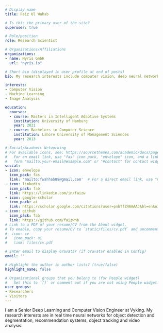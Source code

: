 ```yaml
---
# Display name
title: Faiz Ul Wahab

# Is this the primary user of the site?
superuser: true

# Role/position
role: Research Scientist

# Organizations/Affiliations
organizations:
- name: Nyris GmbH
  url: "nyris.io"

# Short bio (displayed in user profile at end of posts)
bio: My research interests include computer vision, deep neural networks and interpretable models.

interests:
- Computer Vision
- Machine Learning
- Image Analysis

education:
  courses:
  - course: Masters in Intelligent Adaptive Systems
    institution: University of Hamburg
    year: 2021
  - course: Bachelors in Computer Science
    institution: Lahore University of Management Sciences
    year: 2013

# Social/Academic Networking
# For available icons, see: https://sourcethemes.com/academic/docs/page-builder/#icons
#   For an email link, use "fas" icon pack, "envelope" icon, and a link in the
#   form "mailto:your-email@example.com" or "#contact" for contact widget.
social:
- icon: envelope
  icon_pack: fas
  link: 'mailto:fwahhab89@gmail.com'  # For a direct email link, use "mailto:test@example.org".
- icon: linkedin
  icon_pack: fab
  link: https://linkedin.com/in/faizw
- icon: google-scholar
  icon_pack: ai
  link: https://scholar.google.com/citations?user=pnbTfZ4AAAAJ&hl=en&oi=ao
- icon: github
  icon_pack: fab
  link: https://github.com/faizwhb
# Link to a PDF of your resume/CV from the About widget.
# To enable, copy your resume/CV to `static/files/cv.pdf` and uncomment the lines below.
#- icon: cv
#   icon_pack: ai
#   link: files/cv.pdf

# Enter email to display Gravatar (if Gravatar enabled in Config)
email: ""

# Highlight the author in author lists? (true/false)
highlight_name: false

# Organizational groups that you belong to (for People widget)
#   Set this to `[]` or comment out if you are not using People widget.
user_groups:
- Researchers
- Visitors
---
```

I am a Senior Deep Learning and Computer Vision Engineer at Vyking. My research interests are in real time neural networks for object detection and segmentation, recommendation systems, object tracking and video analysis.

